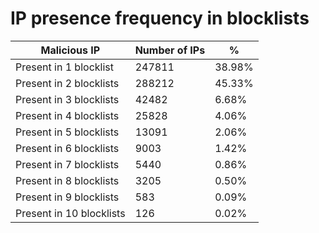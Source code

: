 # IP presence frequency in blocklists
| Malicious IP | Number of IPs | % |
|----|----|----|
| Present in 1 blocklist | 247811 | 38.98% |
| Present in 2 blocklists | 288212 | 45.33% |
| Present in 3 blocklists | 42482 | 6.68% |
| Present in 4 blocklists | 25828 | 4.06% |
| Present in 5 blocklists | 13091 | 2.06% |
| Present in 6 blocklists | 9003 | 1.42% |
| Present in 7 blocklists | 5440 | 0.86% |
| Present in 8 blocklists | 3205 | 0.50% |
| Present in 9 blocklists | 583 | 0.09% |
| Present in 10 blocklists | 126 | 0.02% |

